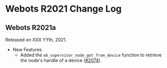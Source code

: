 # Webots R2021 Change Log

## Webots R2021a
Released on XXX YYth, 2021.

  - New Features
    - Added the `wb_supervisor_node_get_from_device` function to retrieve the node's handle of a device ([#2074](https://github.com/cyberbotics/webots/pull/2074)).
